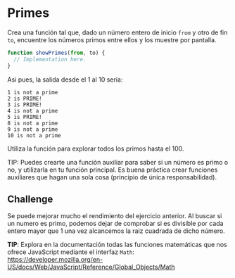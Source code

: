 # Primes

Crea una función tal que, dado un número entero de inicio `from` y otro de fin `to`, encuentre los números primos entre ellos y los muestre por pantalla.

```javascript
function showPrimes(from, to) {
  // Implementation here.
}
```

Asi pues, la salida desde el 1 al 10 sería:

```
1 is not a prime
2 is PRIME!
3 is PRIME!
4 is not a prime
5 is PRIME!
8 is not a prime
9 is not a prime
10 is not a prime
```

Utiliza la función para explorar todos los primos hasta el 100.

TIP: Puedes crearte una función auxiliar para saber si un número es primo o no, y utilizarla en tu función principal. Es buena práctica crear funciones auxiliares que hagan una sola cosa (principio de única responsabilidad).

## Challenge

Se puede mejorar mucho el rendimiento del ejercicio anterior.
Al buscar si un numero es primo, podemos dejar de comprobar si es divisible por cada entero mayor que 1 una vez alcancemos la raiz cuadrada de dicho número.

**TIP**: Explora en la documentación todas las funciones matemáticas que nos
ofrece JavaScript mediante el interfaz `Math`: https://developer.mozilla.org/en-US/docs/Web/JavaScript/Reference/Global_Objects/Math
